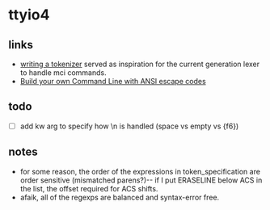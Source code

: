 # ttyio4

## links

- [writing a tokenizer](https://docs.python.org/3/library/re.html#writing-a-tokenizer) served as inspiration for the current generation lexer to handle mci commands.
- [Build your own Command Line with ANSI escape codes](https://www.lihaoyi.com/post/BuildyourownCommandLinewithANSIescapecodes.html)

## todo

- [ ] add kw arg to specify how \n is handled (space vs empty vs {f6})

## notes

- for some reason, the order of the expressions in token_specification are
  order sensitive (mismatched parens?)-- if I put ERASELINE below ACS in the
  list, the offset required for ACS shifts.
- afaik, all of the regexps are balanced and syntax-error free.
